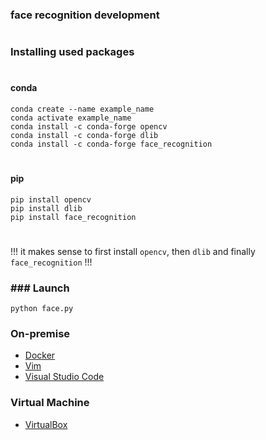 ### face recognition development
#
### Installing used packages
#
#### conda
`conda create --name example_name`  
`conda activate example_name`  
`conda install -c conda-forge opencv`  
`conda install -c conda-forge dlib`  
`conda install -c conda-forge face_recognition`
#

#### pip  
`pip install opencv`  
`pip install dlib`  
`pip install face_recognition`

#
!!! it makes sense to first install `opencv`, then `dlib` and finally `face_recognition` !!!  



### ### Launch

`python face.py`

### On-premise

- [Docker](https://www.docker.com)
- [Vim](https://www.vim.org)
- [Visual Studio Code](https://code.visualstudio.com)

### Virtual Machine

- [VirtualBox](https://www.virtualbox.org)
